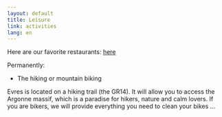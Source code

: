 ```yaml
---
layout: default
title: Leisure
link: activities
lang: en
---
```


Here are our favorite restaurants: [here](/resto_en.html)

Permanently:


- The hiking or mountain biking


Evres is located on a hiking trail (the GR14). It will allow you to access the Argonne massif, which is a paradise for hikers, nature and calm lovers. If you are bikers, we will provide everything you need to clean your bikes ...

